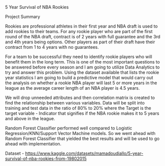 5 Year Survival of NBA Rookies

Project Summary

Rookies are professional athletes in their first year and NBA draft is used to add rookies to their teams. For any rookie player who are part of the first round of the NBA draft, contract is of 2 years with full guarantee and the 3rd and 4th years being options. Other players as part of their draft have their contract from 1 to 4 years with no guarantees.

For a team to be successful they need to identify rookie players who will benefit them in the long term. This is one of the most important questions to be answered before every season and I am going to utilize Data Analytics to try and answer this problem. Using the dataset available that lists the rookie year statistics I am going to build a predictive model that would carry out the analysis on whether a rookie NBA player will last 5 or more years in the league as the average career length of an NBA player is 4.5 years.

We will drop unneeded attributes and then correlation matrix is created to find the relationship between various variables. Data will be split into training and test data in the ratio of 80% to 20% where the Target is the target variable - Indicator that signifies if the NBA rookie makes it to 5 years and above in the league.

Random Forest Classifier performed well compared to Logistic Regression/KNN/Support Vector Machine models. So we went ahead with Random Forest Classifier that yielded the best results and will be used to go ahead with implementation. 

Dataset - https://www.kaggle.com/datasets/mamadoudiallo/5-year-survival-of-nba-rookies-from-19802015
